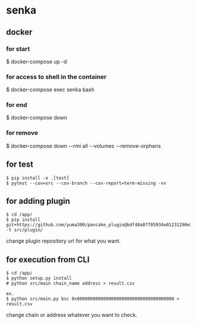 # senka


## docker
### for start
$ docker-compose up -d

### for access to shell in the container
$ docker-compose exec senka bash

### for end
$ docker-compose down

### for remove
$ docker-compose down --rmi all --volumes --remove-orphans

## for test

```
$ pip install -e .[test]
$ pytest --cov=src --cov-branch --cov-report=term-missing -vv
```


## for adding plugin

```
$ cd /app/
$ pip install git+https://github.com/yuma300/pancake_plugin@bdf40a07705934e01231290e1405b3e6697b2e82 -t src/plugin/
```

change plugin repository url for what you want.

## for execution from CLI

```
$ cd /app/
$ python setup.py install
# python src/main chain_name address > result.csv

ex.
$ python src/main.py bsc 0x0000000000000000000000000000000000000 > result.csv
```

change chain or address whatever you want to check.